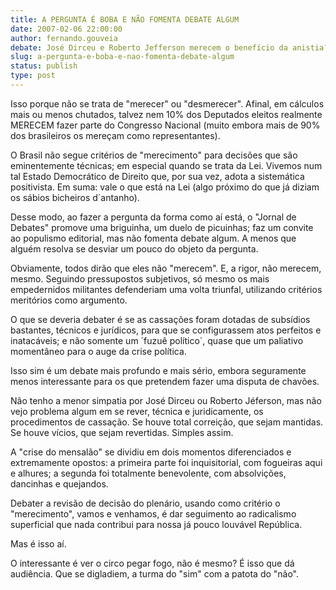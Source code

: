 ```yaml
---
title: A PERGUNTA É BOBA E NÃO FOMENTA DEBATE ALGUM
date: 2007-02-06 22:00:00
author: fernando.gouveia
debate: José Dirceu e Roberto Jefferson merecem o benefício da anistia?
slug: a-pergunta-e-boba-e-nao-fomenta-debate-algum
status: publish 
type: post
---
```


Isso porque não se trata de "merecer" ou "desmerecer". Afinal, em cálculos mais ou menos chutados, talvez nem 10% dos Deputados eleitos realmente MERECEM fazer parte do Congresso Nacional (muito embora mais de 90% dos brasileiros os mereçam como representantes).  

  

O Brasil não segue critérios de "merecimento" para decisões que são eminentemente técnicas; em especial quando se trata da Lei. Vivemos num tal Estado Democrático de Direito que, por sua vez, adota a sistemática positivista. Em suma: vale o que está na Lei (algo próximo do que já diziam os sábios bicheiros d´antanho).  

  

Desse modo, ao fazer a pergunta da forma como aí está, o "Jornal de Debates" promove uma briguinha, um duelo de picuinhas; faz um convite ao populismo editorial, mas não fomenta debate algum. A menos que alguém resolva se desviar um pouco do objeto da pergunta.  

  

Obviamente, todos dirão que eles não "merecem". E, a rigor, não merecem, mesmo. Seguindo pressupostos subjetivos, só mesmo os mais empedernidos militantes defenderiam uma volta triunfal, utilizando critérios meritórios como argumento.  

  

O que se deveria debater é se as cassações foram dotadas de subsídios bastantes, técnicos e jurídicos, para que se configurassem atos perfeitos e inatacáveis; e não somente um ´fuzuê político´, quase que um paliativo momentâneo para o auge da crise política.  

  

Isso sim é um debate mais profundo e mais sério, embora seguramente menos interessante para os que pretendem fazer uma disputa de chavões.  

  

Não tenho a menor simpatia por José Dirceu ou Roberto Jéferson, mas não vejo problema algum em se rever, técnica e juridicamente, os procedimentos de cassação. Se houve total correição, que sejam mantidas. Se houve vícios, que sejam revertidas. Simples assim.  

  

A "crise do mensalão" se dividiu em dois momentos diferenciados e extremamente opostos: a primeira parte foi inquisitorial, com fogueiras aqui e alhures; a segunda foi totalmente benevolente, com absolvições, dancinhas e quejandos.  

  

Debater a revisão de decisão do plenário, usando como critério o "merecimento", vamos e venhamos, é dar seguimento ao radicalismo superficial que nada contribui para nossa já pouco louvável República.  

  

Mas é isso aí.  

  

O interessante é ver o circo pegar fogo, não é mesmo? É isso que dá audiência. Que se digladiem, a turma do "sim" com a patota do "não".
